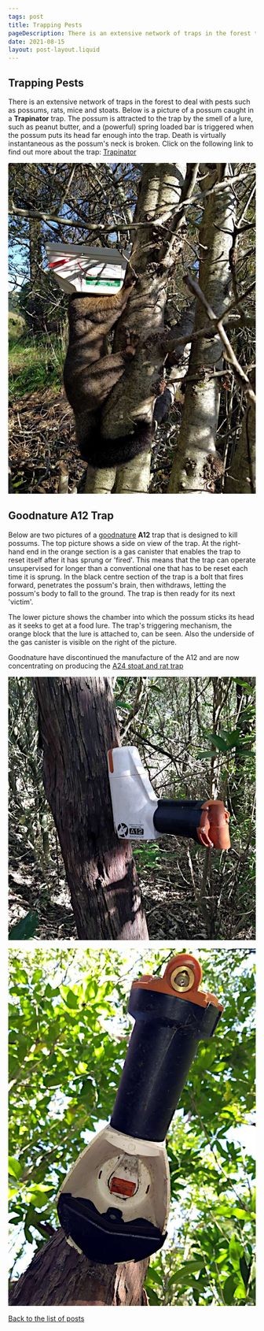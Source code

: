```yaml
---
tags: post
title: Trapping Pests
pageDescription: There is an extensive network of traps in the forest to deal with pests such as possums, rats, mice and stoats.
date: 2021-08-15
layout: post-layout.liquid
---
```


## Trapping Pests

There is an extensive network of traps in the forest to deal with pests such as possums, rats, mice and stoats. Below is a picture of a possum caught in a **Trapinator** trap. The possum is attracted to the trap by the smell of a lure, such as peanut butter, and a (powerful) spring loaded bar is triggered when the possum puts its head far enough into the trap. Death is virtually instantaneous as the possum's neck is broken. Click on the following link to find out more about the trap: [Trapinator](https://www.traps.co.nz/trapinator-possum-kill-trap)

![Picture of a possum in a trap](/images/news/trapping/possum-in-trap.jpg)

## Goodnature A12 Trap

Below are two pictures of a [goodnature](https://goodnature.co.nz/) **A12** trap that is designed to kill possums. The top picture shows a side on view of the trap. At the right-hand end in the orange section is a gas canister that enables the trap to reset itself after it has sprung or 'fired'. This means that the trap can operate unsupervised for longer than a conventional one that has to be reset each time it is sprung. In the black centre section of the trap is a bolt that fires forward, penetrates the possum's brain, then withdraws, letting the possum's body to fall to the ground. The trap is then ready for its next 'victim'.

The lower picture shows the chamber into which the possum sticks its head as it seeks to get at a food lure. The trap's triggering mechanism, the orange block that the lure is attached to, can be seen. Also the underside of the gas canister is visible on the right of the picture.

Goodnature have discontinued the manufacture of the A12 and are now concentrating on producing the [A24 stoat and rat trap](https://goodnature.co.nz/products/a24-rat-stoat)

![A side on view of the a12 trap](/images/news/trapping/a12-trap.jpg)

![Picture of the underside of the a12](/images/news/trapping/underside-a12.jpg)

[Back to the list of posts](/postlist)

<p>&nbsp;</p>
